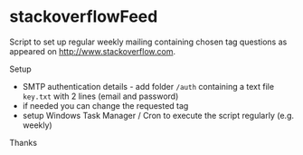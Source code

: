 # stackoverflowFeed

Script to set up regular weekly mailing containing chosen tag questions as appeared on http://www.stackoverflow.com.

Setup

* SMTP authentication details - add folder `/auth` containing a text file `key.txt` with 2 lines (email and password)
* if needed you can change the requested tag
* setup Windows Task Manager / Cron to execute the script regularly (e.g. weekly)

Thanks
